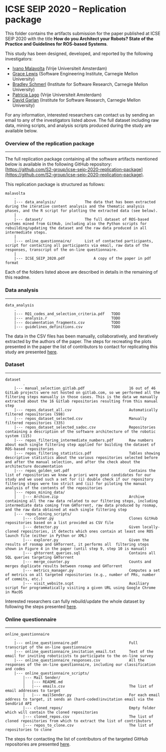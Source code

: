 # ICSE SEIP 2020 – Replication package

This folder contains the artifacts submission for the paper published at ICSE SEIP 2020 with the title **How do you Architect your Robots? State of the Practice and Guidelines for ROS-based Systems**.

This study has been designed, developed, and reported by the following investigators:

- [Ivano Malavolta](https://www.ivanomalavolta.com) (Vrije Universiteit Amsterdam)
- [Grace Lewis](https://resources.sei.cmu.edu/library/author.cfm?authorID=4347) (Software Engineering Institute, Carnegie Mellon University)
- [Bradley Schmerl](http://www.cs.cmu.edu/~schmerl/) (Institute for Software Research, Carnegie Mellon University)
- [Patricia Lago](https://www.cs.vu.nl/~patricia/Patricia_Lago/Home.html) (Vrije Universiteit Amsterdam)
- [David Garlan](https://www.cs.cmu.edu/~garlan/) (Institute for Software Research, Carnegie Mellon University)

For any information, interested researchers can contact us by sending an email to any of the investigators listed above.
The full dataset including raw data, mining scripts, and analysis scripts produced during the study are available below.

### Overview of the replication package
---
The full replication package containing all the software artifacts mentioned below is available in the following GitHub repository: [https://github.com/S2-group/icse-seip-2020-replication-package](https://github.com/S2-group/icse-seip-2020-replication-package).

This replication package is structured as follows:

```
malavolta
    .
    |--- data_analysis/       		The data that has been extracted during the iterative content analysis and the thematic analysis phases, and the R script for plotting the extracted data (see below).
    |
    |--- dataset/             		The full dataset of ROS-based systems mined from GitHub, including also the Python scripts for rebuilding/updating the dataset and the raw data produced in all intermediate steps.
    |
    |--- online_questionnaire/   	List of contacted participants, script for contacting all participants via email, raw data of the responses, transcript of the on-line questionnaire.
    |
    |--- ICSE_SEIP_2020.pdf             A copy of the paper in pdf format
```

Each of the folders listed above are described in details in the remaining of this readme.

### Data analysis
---
```
data_analysis
    .
    |--- RQ1_codes_and_selection_criteria.pdf   TODO    
    |--- analysis.r                             TODO
    |--- documentation_fragments.csv            TODO
    |--- guidelines_definitions.csv             TODO
```
The data in the CSV files has been manually, collaboratively, and iteratively extracted by the authors of the paper. The steps for recreating the plots presented in the paper the list of contributors to contact for replicating this study are presented [here](https://github.com/S2-group/icse-seip-2020-replication-package/INSTALL.md). 

### Dataset
---
```
dataset
    	.
	|--- manual_selection_gitlab.pdf                    16 out of 46 GitLab projects were not hosted on gitlab.com, so we performed all the filtering steps manually in those cases. This is the data we manually extracted about the 16 Gitlab repositories resulting from this manual step
	|--- repos_dataset_all.csv                          Automatically filtered repositories (598)
	|--- repos_dataset_selected.csv                     Manually filtered repositories (335)
	|--- repos_dataset_selected_sadoc.csv               Repositories containing a description of the software architecture of the robotic system (115)
	|--- repos_filtering_intermediate_numbers.pdf       Raw numbers about each single filtering step applied for building the dataset of ROS-based repositories
	|--- repos_filtering_statistics.pdf                 Tables showing descriptive statistics about the various repositories selected before and after the manual selection, and after the check about the architecture documentation
	|--- repos_golden_set.pdf                           Contains the list of repositories we knew a priori were good candidates for our study and we used such a set for (i) double check if our repository filtering steps were too strict and (ii) for piloting the manual analysis of the contents of the repositories
	|--- repos_mining_data/                             
	│   |--- Archive.zip                                Archive containing all the raw data related to our filtering steps, including intermediate data coming from GHTorrent, raw data produced by rosmap, and the raw data obtained at each single filtering step
	|--- repos_mining_scripts/                              
	    |--- cloner.py                                  Clones GitHub repositories based on a list provided as CSV file
	    |--- detector.py                                Given locally-cloned repositories, it detects which ones contain at least one ROS launch file (either in Python or XML)
	    |--- explorer.py                                Given the results of rosmap and GHTorrent, it performs all  filtering steps shown in Figure 4 in the paper (until step 9, step 10 is manual)
	    |--- ghtorrent_queries.sql                      Contains all SQL queries targeting GHTorrent  
	    |--- merge_counter.py                           Counts and merges duplicate results between rosmap and GHTorrent
	    |--- metrics_manager.py                         Computes a set of metrics on all targeted repositories (e.g., number of PRs, number of commits, etc.)
	    |--- visit_website.scpt                         Auxiliary script for programmatically visiting a given URL using Google Chrome in MacOS
```

Interested researchers can fully rebuild/update the whole dataset by following the steps presented [here](https://github.com/S2-group/icse-seip-2020-replication-package/INSTALL.md).

### Online questionnaire
---
```
online_questionnaire
    .
    |--- online_questionnaire.pdf                       Full transcript of the on-line questionnaire
	|--- online_questionnaire_invitation_email.txt      Text of the email for inviting roboticists to participate to the on-line survey
	|--- online_questionnaire_responses.csv             All the responses of the on-line questionnaire, including our classification and codes
	|--- online_questionnaire_scripts/                   
	    |--- Mail Sender/                               
	    │   |--- README.md                              
	    │   |--- emails.csv                             The list of email addresses to target
	    │   |--- mailSender.py                          For each email address to target, it sends an (hard-coded)invitation email via the SendGrid API
	    |--- cloned_repos/                              Empty folder which will contain the cloned repositories
	    |--- cloned_repos.csv                           The list of cloned repositories from which to extract the list of contributors
	    |--- repos_to_clone.csv                         The list of repositories to clone
```

The steps for contacting the list of contributors of the targeted GitHub repositories are presented [here](https://github.com/S2-group/icse-seip-2020-replication-package/INSTALL.md). 
